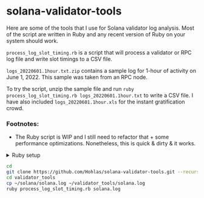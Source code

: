 # solana-validator-tools
Here are some of the tools that I use for Solana validator log analysis. Most of the script are written in Ruby and any recent version of Ruby on your system should work.

`process_log_slot_timing.rb` is a script that will process a validator or RPC log file and write slot timings to a CSV file.

`logs_20220601.1hour.txt.zip` contains a sample log for 1-hour of activity on June 1, 2022. This sample was taken from an RPC node.

To try the script, unzip the sample file and run  `ruby process_log_slot_timing.rb logs_20220601.1hour.txt` to write a CSV file. I have also included `logs_20220601.1hour.xls` for the instant gratification crowd.

### Footnotes:
- The Ruby script is WIP and I still need to refactor that + some performance optimizations. Nonetheless, this is quick & dirty & it works.

<details>
<summary>Ruby setup</summary>

```bash
apt update && apt install ruby -y
```

</details>

```bash
cd
git clone https://github.com/Hohlas/solana-validator-tools.git --recurse-submodules validator_tools
cd validator_tools
cp ~/solana/solana.log ~/validator_tools/solana.log
ruby process_log_slot_timing.rb solana.log
```
